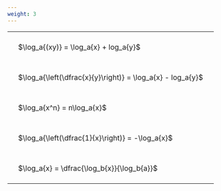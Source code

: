 ```yaml
---
weight: 3
---
```


<style type="text/css">
#T_59a86 th.col_heading {
  text-align: left;
  font-size: 1em;
}
#T_59a86 td {
  text-align: left;
  font-size: 1em;
  padding: 1.5em;
}
</style>
<table id="T_59a86">
  <thead>
  </thead>
  <tbody>
    <tr>
      <td id="T_59a86_row0_col0" class="data row0 col0" >$\log_a{(xy)} = \log_a{x} + log_a{y}$</td>
    </tr>
    <tr>
      <td id="T_59a86_row1_col0" class="data row1 col0" >$\log_a{\left(\dfrac{x}{y}\right)} = \log_a{x} - log_a{y}$</td>
    </tr>
    <tr>
      <td id="T_59a86_row2_col0" class="data row2 col0" >$\log_a{x^n} = n\log_a{x}$</td>
    </tr>
    <tr>
      <td id="T_59a86_row3_col0" class="data row3 col0" >$\log_a{\left(\dfrac{1}{x}\right)} = -\log_a{x}$</td>
    </tr>
    <tr>
      <td id="T_59a86_row4_col0" class="data row4 col0" >$\log_a{x} = \dfrac{\log_b{x}}{\log_b{a}}$</td>
    </tr>
  </tbody>
</table>
